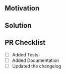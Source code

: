 <!--
Thank you for your Pull Request. Please provide a description above and review
the requirements below.

Bug fixes and new features should (ideally) include tests.

The readme includes instructions for formatting, linting, building, testing and
building the documentation.
-->

## Motivation

<!--
Explain the context and why you're making that change. What is the problem
you're trying to solve? In some cases there is not a problem and this can be
thought of as being the motivation for your change.
-->

## Solution

<!--
Summarize the solution and provide any necessary context needed to understand
the code change.
-->

## PR Checklist

- [ ] Added Tests
- [ ] Added Documentation
- [ ] Updated the changelog

<!-- This template is based on https://github.com/tokio-rs/tokio/blob/tokio-1.13.0/.github/PULL_REQUEST_TEMPLATE.md and https://github.com/gakonst/ethers-rs/blob/0.5.3/.github/PULL_REQUEST_TEMPLATE.md -->
